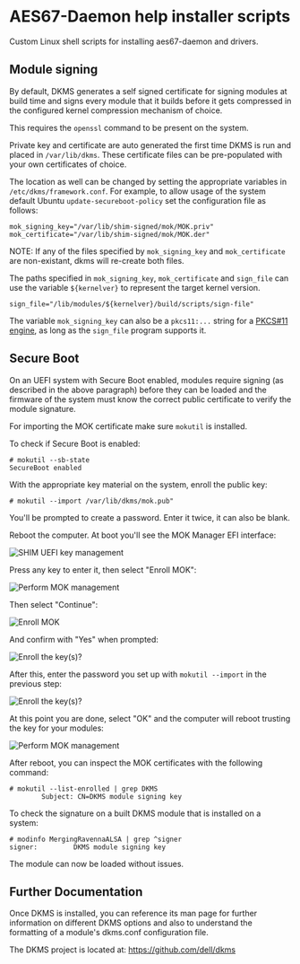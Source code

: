 # AES67-Daemon help installer scripts
Custom Linux shell scripts for installing aes67-daemon and drivers.

Module signing
--

By default, DKMS generates a self signed certificate for signing modules at
build time and signs every module that it builds before it gets compressed in
the configured kernel compression mechanism of choice.

This requires the `openssl` command to be present on the system.

Private key and certificate are auto generated the first time DKMS is run and
placed in `/var/lib/dkms`. These certificate files can be pre-populated with
your own certificates of choice.

The location as well can be changed by setting the appropriate variables in
`/etc/dkms/framework.conf`. For example, to allow usage of the system default
Ubuntu `update-secureboot-policy` set the configuration file as follows:
```
mok_signing_key="/var/lib/shim-signed/mok/MOK.priv"
mok_certificate="/var/lib/shim-signed/mok/MOK.der"
```
NOTE: If any of the files specified by `mok_signing_key` and
`mok_certificate` are non-existant, dkms will re-create both files.

The paths specified in `mok_signing_key`, `mok_certificate` and `sign_file` can
use the variable `${kernelver}` to represent the target kernel version.
```
sign_file="/lib/modules/${kernelver}/build/scripts/sign-file"
```

The variable `mok_signing_key` can also be a `pkcs11:...` string for a [PKCS#11
engine](https://www.rfc-editor.org/rfc/rfc7512), as long as the `sign_file`
program supports it.

Secure Boot
--

On an UEFI system with Secure Boot enabled, modules require signing (as
described in the above paragraph) before they can be loaded and the firmware of
the system must know the correct public certificate to verify the module
signature.

For importing the MOK certificate make sure `mokutil` is installed.

To check if Secure Boot is enabled:

```
# mokutil --sb-state
SecureBoot enabled
```

With the appropriate key material on the system, enroll the public key:

```
# mokutil --import /var/lib/dkms/mok.pub"
```

You'll be prompted to create a password. Enter it twice, it can also be blank.

Reboot the computer. At boot you'll see the MOK Manager EFI interface:

![SHIM UEFI key management](/images/mok-key-1.png)

Press any key to enter it, then select "Enroll MOK":

![Perform MOK management](/images/mok-key-2.png)

Then select "Continue":

![Enroll MOK](/images/mok-key-3.png)

And confirm with "Yes" when prompted:

![Enroll the key(s)?](/images/mok-key-4.png)

After this, enter the password you set up with `mokutil --import` in the
previous step:

![Enroll the key(s)?](/images/mok-key-5.png)

At this point you are done, select "OK" and the computer will reboot trusting
the key for your modules:

![Perform MOK management](/images/mok-key-6.png)

After reboot, you can inspect the MOK certificates with the following command:

```
# mokutil --list-enrolled | grep DKMS
        Subject: CN=DKMS module signing key
```

To check the signature on a built DKMS module that is installed on a system:

```
# modinfo MergingRavennaALSA | grep ^signer
signer:         DKMS module signing key
```

The module can now be loaded without issues.

Further Documentation
--

Once DKMS is installed, you can reference its man page for further information
on different DKMS options and also to understand the formatting of a module's
dkms.conf configuration file.

The DKMS project is located at: https://github.com/dell/dkms
